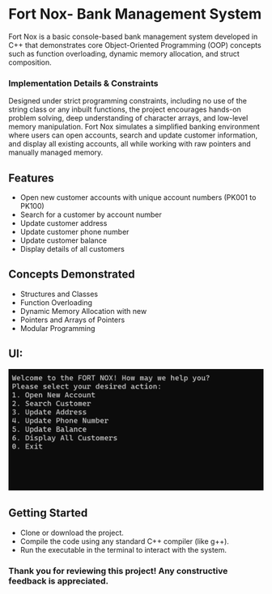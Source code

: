 # Fort Nox- Bank Management System
Fort Nox is a basic console-based bank management system developed in C++ that demonstrates core Object-Oriented Programming (OOP) concepts such as function overloading, dynamic memory allocation, and struct composition.
### Implementation Details & Constraints
Designed under strict programming constraints, including no use of the string class or any inbuilt functions, the project encourages hands-on problem solving, deep understanding of character arrays, and low-level memory manipulation. Fort Nox simulates a simplified banking environment where users can open accounts, search and update customer information, and display all existing accounts, all while working with raw pointers and manually managed memory.
## Features
- Open new customer accounts with unique account numbers (PK001 to PK100)
- Search for a customer by account number
- Update customer address 
- Update customer phone number 
- Update customer balance 
- Display details of all customers
## Concepts Demonstrated
- Structures and Classes
- Function Overloading
- Dynamic Memory Allocation with new
- Pointers and Arrays of Pointers
- Modular Programming
## UI:
![UI](https://github.com/ImamaSarwar/Bank-Management-System/raw/2989074b3ee396f0abde1baa0fcc22a6bb62db58/UI.png)
## Getting Started
- Clone or download the project.
- Compile the code using any standard C++ compiler (like g++).
- Run the executable in the terminal to interact with the system.
### Thank you for reviewing this project! Any constructive feedback is appreciated.
